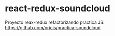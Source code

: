 # react-redux-soundcloud
Proyecto reax-redux refactorizando practica JS: https://github.com/oricis/practica-soundcloud
